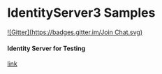 IdentityServer3 Samples
======================================

[![Gitter](https://badges.gitter.im/Join Chat.svg)](https://https://gitter.im/Xavina/IdentityServer3.Samples?utm_source=badge&utm_medium=badge&utm_campaign=pr-badge&utm_content=badge)

#### Identity Server for Testing
[link](https://github.com/Xavina/IdentityServer3.Samples/tree/BindingForJWTToken/source/SelfHost%20(Minimal))

